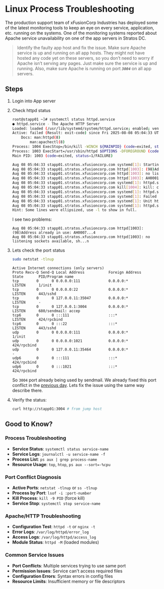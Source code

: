 # Linux Process Troubleshooting

The production support team of xFusionCorp Industries has deployed some of the latest monitoring tools to keep an eye on every service, application, etc. running on the systems. One of the monitoring systems reported about Apache service unavailability on one of the app servers in Stratos DC.

> Identify the faulty app host and fix the issue. Make sure Apache service is up and running on all app hosts. They might not have hosted any code yet on these servers, so you don’t need to worry if Apache isn’t serving any pages. Just make sure the service is up and running. Also, make sure Apache is running on port ***`3004`*** on all app servers.

## Steps

1. Login into App server
2. Check httpd status

    ```sh
    root@stapp01 ~]# systemctl status httpd.service
    ● httpd.service - The Apache HTTP Server
    Loaded: loaded (/usr/lib/systemd/system/httpd.service; enabled; vendor preset: disabled)
    Active: failed (Result: exit-code) since Fri 2025-08-08 05:04:33 UTC; 12s ago
        Docs: man:httpd(8)
            man:apachectl(8)
    Process: 1004 ExecStop=/bin/kill -WINCH ${MAINPID} (code=exited, status=1/FAILURE)
    Process: 1003 ExecStart=/usr/sbin/httpd $OPTIONS -DFOREGROUND (code=exited, status=1/FAILURE)
    Main PID: 1003 (code=exited, status=1/FAILURE)

    Aug 08 05:04:33 stapp01.stratos.xfusioncorp.com systemd[1]: Starting The Apache HTTP Server...
    Aug 08 05:04:33 stapp01.stratos.xfusioncorp.com httpd[1003]: (98)Address already in use: AH0007...4
    Aug 08 05:04:33 stapp01.stratos.xfusioncorp.com httpd[1003]: no listening sockets available, sh...n
    Aug 08 05:04:33 stapp01.stratos.xfusioncorp.com httpd[1003]: AH00015: Unable to open logs
    Aug 08 05:04:33 stapp01.stratos.xfusioncorp.com systemd[1]: httpd.service: main process exited,...E
    Aug 08 05:04:33 stapp01.stratos.xfusioncorp.com kill[1004]: kill: cannot find process ""
    Aug 08 05:04:33 stapp01.stratos.xfusioncorp.com systemd[1]: httpd.service: control process exit...1
    Aug 08 05:04:33 stapp01.stratos.xfusioncorp.com systemd[1]: Failed to start The Apache HTTP Server.
    Aug 08 05:04:33 stapp01.stratos.xfusioncorp.com systemd[1]: Unit httpd.service entered failed s....
    Aug 08 05:04:33 stapp01.stratos.xfusioncorp.com systemd[1]: httpd.service failed.
    Hint: Some lines were ellipsized, use -l to show in full.
    ```

    I see two problems:

    ```shell
    Aug 08 05:04:33 stapp01.stratos.xfusioncorp.com httpd[1003]: (98)Address already in use: AH0007...4
    Aug 08 05:04:33 stapp01.stratos.xfusioncorp.com httpd[1003]: no listening sockets available, sh...n
    ```

3. Lets check the port status

    ```sh
    sudo netstat -tlnup
    ```

    ```shell
    Active Internet connections (only servers)
    Proto Recv-Q Send-Q Local Address           Foreign Address         State       PID/Program name    
    tcp        0      0 0.0.0.0:111             0.0.0.0:*               LISTEN      1/init              
    tcp        0      0 0.0.0.0:22              0.0.0.0:*               LISTEN      443/sshd            
    tcp        0      0 127.0.0.11:35047        0.0.0.0:*               LISTEN      -                   
    tcp        0      0 127.0.0.1:3004          0.0.0.0:*               LISTEN      680/sendmail: accep 
    tcp6       0      0 :::111                  :::*                    LISTEN      424/rpcbind         
    tcp6       0      0 :::22                   :::*                    LISTEN      443/sshd            
    udp        0      0 0.0.0.0:111             0.0.0.0:*                           1/init              
    udp        0      0 0.0.0.0:1021            0.0.0.0:*                           424/rpcbind         
    udp        0      0 127.0.0.11:35464        0.0.0.0:*                           -                   
    udp6       0      0 :::111                  :::*                                424/rpcbind         
    udp6       0      0 :::1021                 :::*                                424/rpcbind         
    ```

    So `3004` port already being used by sendmail. We already fixed this port conflict in the [previous day](./012.md). Lets fix the issue using the same way describe there.

4. Verify the status:

    ```sh
    curl http://stapp01:3004 # from jump host
    ```

## Good to Know?

### Process Troubleshooting

- **Service Status**: `systemctl status service-name`
- **Service Logs**: `journalctl -u service-name -f`
- **Process List**: `ps aux | grep process-name`
- **Resource Usage**: `top`, `htop`, `ps aux --sort=-%cpu`

### Port Conflict Diagnosis

- **Active Ports**: `netstat -tlnup` or `ss -tlnup`
- **Process by Port**: `lsof -i :port-number`
- **Kill Process**: `kill -9 PID` (force kill)
- **Service Stop**: `systemctl stop service-name`

### Apache/HTTP Troubleshooting

- **Configuration Test**: `httpd -t` or `nginx -t`
- **Error Logs**: `/var/log/httpd/error_log`
- **Access Logs**: `/var/log/httpd/access_log`
- **Module Status**: `httpd -M` (loaded modules)

### Common Service Issues

- **Port Conflicts**: Multiple services trying to use same port
- **Permission Issues**: Service can't access required files
- **Configuration Errors**: Syntax errors in config files
- **Resource Limits**: Insufficient memory or file descriptors
